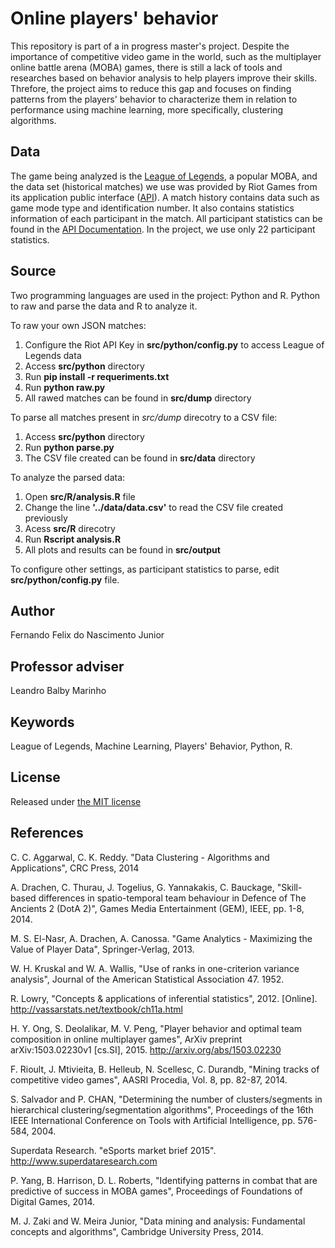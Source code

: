 # Online players' behavior

This repository is part of a in progress master's project. Despite the importance of competitive video game in the world, such as the multiplayer online battle arena (MOBA) games, there is still a lack of tools and researches based on behavior analysis to help players improve their skills. Threfore, the project aims to reduce this gap and focuses on finding patterns from the players' behavior to characterize them in relation to performance using machine learning, more specifically, clustering algorithms.

## Data

The game being analyzed is the [League of Legends](http://br.leagueoflegends.com/), a popular MOBA, and the data set (historical matches) we use was provided by Riot Games from its application public interface ([API](https://developer.riotgames.com)). A match history contains data such as game mode type and identification number. It also contains statistics information of each participant in the match. All participant statistics can be found in the [API Documentation](https://developer.riotgames.com/api/methods#!/1064). In the project, we use only 22 participant statistics.

## Source

Two programming languages are used in the project: Python and R. Python to raw and parse the data and R to analyze it.

To raw your own JSON matches:

1. Configure the Riot API Key in **src/python/config.py** to access League of Legends data
2. Access **src/python** directory
3. Run **pip install -r requeriments.txt**
2. Run **python raw.py**
3. All rawed matches can be found in **src/dump** directory

To parse all matches present in *src/dump* direcotry to a CSV file:

1. Access **src/python** directory
2. Run **python parse.py**
3. The CSV file created can be found in **src/data** directory

To analyze the parsed data:

1. Open **src/R/analysis.R** file
2. Change the line **'../data/data.csv'** to read the CSV file created previously
3. Acess **src/R** direcotry
4. Run **Rscript analysis.R**
5. All plots and results can be found in **src/output**

To configure other settings, as participant statistics to parse, edit **src/python/config.py** file.

## Author

Fernando Felix do Nascimento Junior

## Professor adviser

Leandro Balby Marinho

## Keywords

League of Legends, Machine Learning, Players' Behavior, Python, R.

## License

Released under [the MIT license](https://github.com/dndlab/dndlab.github.io/blob/master/LICENSE)

## References

C. C. Aggarwal, C. K. Reddy. "Data Clustering - Algorithms and Applications", CRC Press, 2014

A. Drachen, C. Thurau, J. Togelius, G. Yannakakis, C. Bauckage, "Skill-based differences in spatio-temporal team behaviour in Defence of The Ancients 2 (DotA 2)", Games Media Entertainment (GEM), IEEE, pp. 1-8, 2014.

M. S. El-Nasr, A. Drachen, A. Canossa. "Game Analytics - Maximizing the Value of Player Data", Springer-Verlag, 2013.

W. H. Kruskal and W. A. Wallis, "Use of ranks in one-criterion variance analysis", Journal of the American Statistical Association 47. 1952.

R. Lowry, "Concepts & applications of inferential statistics", 2012. [Online]. http://vassarstats.net/textbook/ch11a.html

H. Y. Ong, S. Deolalikar, M. V. Peng, "Player behavior and optimal team composition in online multiplayer games", ArXiv preprint arXiv:1503.02230v1 [cs.SI], 2015. http://arxiv.org/abs/1503.02230

F. Rioult, J. Mtivieita, B. Helleub, N. Scellesc, C. Durandb, "Mining tracks of competitive video games", AASRI Procedia, Vol. 8, pp. 82-87, 2014.

S. Salvador and P. CHAN, "Determining the number of clusters/segments in hierarchical clustering/segmentation algorithms", Proceedings of the 16th IEEE International Conference on Tools with Artificial Intelligence, pp. 576-584, 2004.

Superdata Research. "eSports market brief 2015". http://www.superdataresearch.com

P. Yang, B. Harrison, D. L. Roberts, "Identifying patterns in combat that are predictive of success in MOBA games", Proceedings of Foundations of Digital Games, 2014.

M. J. Zaki and W. Meira Junior, "Data mining and analysis: Fundamental concepts and algorithms", Cambridge University Press, 2014.

